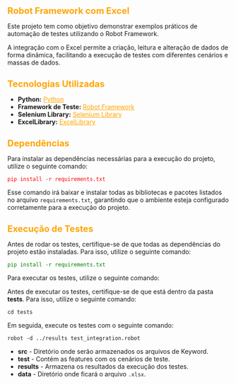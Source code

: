 <h1 style="color: orange; font-size: 20px;">Robot Framework com Excel</h1>

<p>Este projeto tem como objetivo demonstrar exemplos práticos de automação de testes utilizando o Robot Framework.</p>
<p>A integração com o Excel permite a criação, leitura e alteração de dados de forma dinâmica, facilitando a execução de testes com diferentes cenários e massas de dados.</p>

<h1 style="color: orange; font-size: 20px;">Tecnologias Utilizadas</h1>

<ul>
  <li><strong>Python:</strong> <a href="https://www.python.org/" style="color: orange;">Python</a></li>
  <li><strong>Framework de Teste:</strong> <a href="https://robotframework.org/" style="color: orange;">Robot Framework</a></li>
  <li><strong>Selenium Library:</strong> <a href="https://github.com/robotframework/SeleniumLibrary" style="color: orange;">Selenium Library</a></li>
  <li><strong>ExcelLibrary:</strong> <a href="https://rawgit.com/peterservice-rnd/robotframework-excellib/master/docs/ExcelLibrary.html" style="color: orange;">ExcelLibrary</a></li>
</ul>

<h1 style="color: orange; font-size: 20px;">Dependências</h1>

<p>Para instalar as dependências necessárias para a execução do projeto, utilize o seguinte comando:</p>
<p><code style="color: red;">pip install -r requirements.txt</code></p>
<p>Esse comando irá baixar e instalar todas as bibliotecas e pacotes listados no arquivo <code>requirements.txt</code>, garantindo que o ambiente esteja configurado corretamente para a execução do projeto.</p>

<h1 style="color: orange; font-size: 20px;">Execução de Testes</h1>

<p>Antes de rodar os testes, certifique-se de que todas as dependências do projeto estão instaladas. Para isso, utilize o seguinte comando:</p>
<p><code style="color: green;">pip install -r requirements.txt</code></p>

<p>Para executar os testes, utilize o seguinte comando:</p>
<p>Antes de executar os testes, certifique-se de que está dentro da pasta <strong>tests</strong>. Para isso, utilize o seguinte comando:</p>

<pre><code>cd tests</code></pre>

<p>Em seguida, execute os testes com o seguinte comando:</p>

<pre><code>robot -d ../results test_integration.robot</code></pre>

<ul>
  <li><strong>src</strong> - Diretório onde serão armazenados os arquivos de Keyword.</li>
  <li><strong>test</strong> - Contém as features com os cenários de teste.</li>
  <li><strong>results</strong> - Armazena os resultados da execução dos testes.</li>
  <li><strong>data</strong> - Diretório onde ficará o arquivo <code>.xlsx</code>.</li>
</ul>
